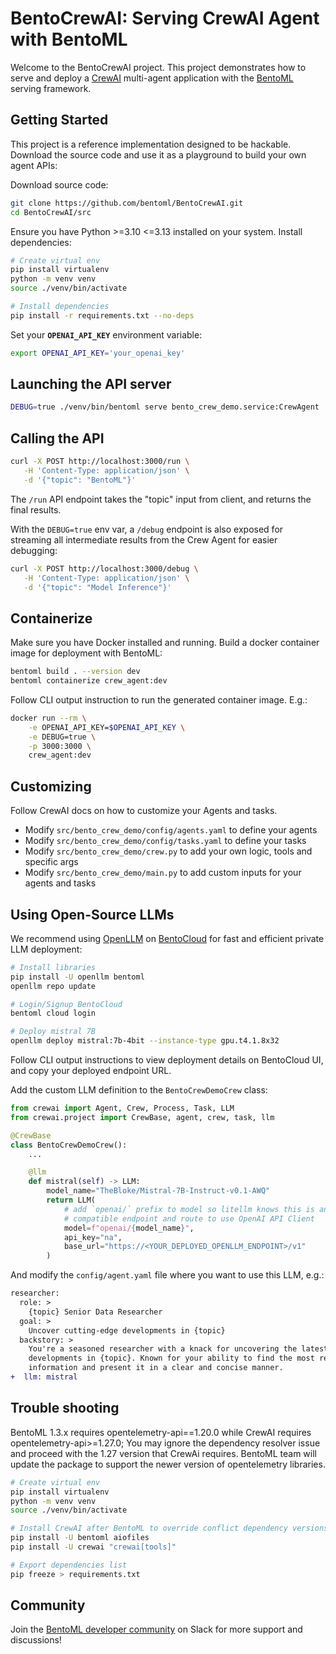 # BentoCrewAI: Serving CrewAI Agent with BentoML

Welcome to the BentoCrewAI project. This project demonstrates how to serve and deploy a [CrewAI](https://github.com/crewAIInc/crewAI) multi-agent application with the [BentoML](https://github.com/bentoml/BentoML) serving framework.


## Getting Started

This project is a reference implementation designed to be hackable. Download the source code and use it as a playground to build your own agent APIs:

Download source code:
```bash
git clone https://github.com/bentoml/BentoCrewAI.git
cd BentoCrewAI/src
```

Ensure you have Python >=3.10 <=3.13 installed on your system. Install dependencies:
```bash
# Create virtual env
pip install virtualenv
python -m venv venv
source ./venv/bin/activate

# Install dependencies
pip install -r requirements.txt --no-deps
```

Set your **`OPENAI_API_KEY`** environment variable:
```bash
export OPENAI_API_KEY='your_openai_key'
```


## Launching the API server

```bash
DEBUG=true ./venv/bin/bentoml serve bento_crew_demo.service:CrewAgent
```

## Calling the API

```bash
curl -X POST http://localhost:3000/run \
   -H 'Content-Type: application/json' \
   -d '{"topic": "BentoML"}'
```

The `/run` API endpoint takes the "topic" input from client, and returns the final results.

With the `DEBUG=true` env var, a `/debug` endpoint is also exposed for streaming all intermediate results from the Crew Agent for easier debugging:

```bash
curl -X POST http://localhost:3000/debug \
   -H 'Content-Type: application/json' \
   -d '{"topic": "Model Inference"}'
```

## Containerize 

Make sure you have Docker installed and running. Build a docker container image for deployment with BentoML:

```bash
bentoml build . --version dev
bentoml containerize crew_agent:dev
```

Follow CLI output instruction to run the generated container image. E.g.:

```bash
docker run --rm \
    -e OPENAI_API_KEY=$OPENAI_API_KEY \
    -e DEBUG=true \
    -p 3000:3000 \
    crew_agent:dev
```


## Customizing

Follow CrewAI docs on how to customize your Agents and tasks.

- Modify `src/bento_crew_demo/config/agents.yaml` to define your agents
- Modify `src/bento_crew_demo/config/tasks.yaml` to define your tasks
- Modify `src/bento_crew_demo/crew.py` to add your own logic, tools and specific args
- Modify `src/bento_crew_demo/main.py` to add custom inputs for your agents and tasks

## Using Open-Source LLMs

We recommend using [OpenLLM](https://github.com/bentoml/OpenLLM) on [BentoCloud](https://bentoml.com/)
for fast and efficient private LLM deployment:
```bash
# Install libraries
pip install -U openllm bentoml
openllm repo update

# Login/Signup BentoCloud
bentoml cloud login 

# Deploy mistral 7B
openllm deploy mistral:7b-4bit --instance-type gpu.t4.1.8x32
```
Follow CLI output instructions to view deployment details on BentoCloud UI, and copy your
deployed endpoint URL.

Add the custom LLM definition to the `BentoCrewDemoCrew` class:
```python
from crewai import Agent, Crew, Process, Task, LLM
from crewai.project import CrewBase, agent, crew, task, llm

@CrewBase
class BentoCrewDemoCrew():
    ...

    @llm
    def mistral(self) -> LLM:
        model_name="TheBloke/Mistral-7B-Instruct-v0.1-AWQ"
        return LLM(
            # add `openai/` prefix to model so litellm knows this is an openai
            # compatible endpoint and route to use OpenAI API Client
            model=f"openai/{model_name}",
			api_key="na",
            base_url="https://<YOUR_DEPLOYED_OPENLLM_ENDPOINT>/v1"
        )
```

And modify the `config/agent.yaml` file where you want to use this LLM, e.g.:

```diff
researcher:
  role: >
    {topic} Senior Data Researcher
  goal: >
    Uncover cutting-edge developments in {topic}
  backstory: >
    You're a seasoned researcher with a knack for uncovering the latest
    developments in {topic}. Known for your ability to find the most relevant
    information and present it in a clear and concise manner.
+  llm: mistral
```


## Trouble shooting

BentoML 1.3.x requires opentelemetry-api==1.20.0 while CrewAI requires opentelemetry-api>=1.27.0; You may ignore the dependency resolver issue and proceed with the 1.27 version that CrewAi requires. BentoML team will update the package to support the newer version of opentelemetry libraries.


```bash
# Create virtual env
pip install virtualenv
python -m venv venv
source ./venv/bin/activate

# Install CrewAI after BentoML to override conflict dependency versions
pip install -U bentoml aiofiles
pip install -U crewai "crewai[tools]"

# Export dependencies list
pip freeze > requirements.txt
```

## Community

Join the [BentoML developer community](https://l.bentoml.com/join-slack) on Slack for more support and discussions!
